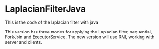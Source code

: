 # LaplacianFilterJava
This is the code of the laplacian filter with java

This version has three modes for applying the Laplacian filter, sequential, ForkJoin and ExecutorService.
The new version will use RMI, working with server and clients.
